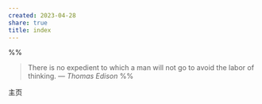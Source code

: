 ```yaml
---
created: 2023-04-28
share: true
title: index
---
```


%%
> There is no expedient to which a man will not go to avoid the labor of thinking.
> — <cite>Thomas Edison</cite>
%%

主页
